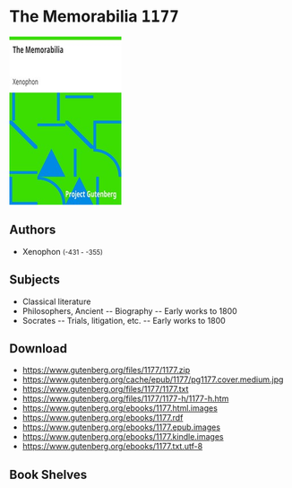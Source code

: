 # The Memorabilia <kbd>1177</kbd>

![](./cover.medium.jpg "")

## Authors


 - Xenophon <small>(-431 - -355)</small>

## Subjects


 - Classical literature
 - Philosophers, Ancient -- Biography -- Early works to 1800
 - Socrates -- Trials, litigation, etc. -- Early works to 1800

## Download


 - https://www.gutenberg.org/files/1177/1177.zip
 - https://www.gutenberg.org/cache/epub/1177/pg1177.cover.medium.jpg
 - https://www.gutenberg.org/files/1177/1177.txt
 - https://www.gutenberg.org/files/1177/1177-h/1177-h.htm
 - https://www.gutenberg.org/ebooks/1177.html.images
 - https://www.gutenberg.org/ebooks/1177.rdf
 - https://www.gutenberg.org/ebooks/1177.epub.images
 - https://www.gutenberg.org/ebooks/1177.kindle.images
 - https://www.gutenberg.org/ebooks/1177.txt.utf-8

## Book Shelves


